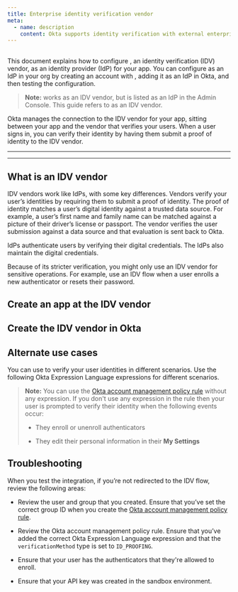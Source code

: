 ```yaml
---
title: Enterprise identity verification vendor
meta:
  - name: description
    content: Okta supports identity verification with external enterprise identity verification vendors. Get an overview of the process and prerequisites, as well as the setup instructions.
---
```


## <StackSnippet snippet="idp" inline />

This document explains how to configure <StackSnippet snippet="idp" inline />, an identity verification (IDV) vendor, as an identity provider (IdP) for your app. You can configure <StackSnippet snippet="idp" inline /> as an IdP in your org by creating an account with <StackSnippet snippet="idp" inline />, adding it as an IdP in Okta, and then testing the configuration.

> **Note:** <StackSnippet snippet="idp" inline /> works as an IDV vendor, but is listed as an IdP in the Admin Console. This guide refers to <StackSnippet snippet="idp" inline /> as an IDV vendor.

Okta manages the connection to the IDV vendor for your app, sitting between your app and the vendor that verifies your users. When a user signs in, you can verify their identity by having them submit a proof of identity to the IDV vendor.

---

<StackSnippet snippet="learningoutcome" inline />

---

## What is an IDV vendor

IDV vendors work like IdPs, with some key differences. Vendors verify your user’s identities by requiring them to submit a proof of identity. The proof of identity matches a user’s digital identity against a trusted data source. For example, a user’s first name and family name can be matched against a picture of their driver’s license or passport. The vendor verifies the user submission against a data source and that evaluation is sent back to Okta.

IdPs authenticate users by verifying their digital credentials. The IdPs also maintain the digital credentials.

Because of its stricter verification, you might only use an IDV vendor for sensitive operations. For example, use an IDV flow when a user enrolls a new authenticator or resets their password.

## Create an app at the IDV vendor

<StackSnippet snippet="appatidp" />

## Create the IDV vendor in Okta

<StackSnippet snippet="appidpinokta" />

<StackSnippet snippet="afterappidpinokta" />

## Alternate use cases

You can use <StackSnippet snippet="idp" inline /> to verify your user identities in different scenarios. Use the following Okta Expression Language expressions for different scenarios.

> **Note:** You can use the [Okta account management policy rule](#create-an-okta-account-management-policy-rule) without any expression. If you don't use any expression in the rule then your user is prompted to verify their identity when the following events occur:
>
> * They enroll or unenroll authenticators
>
> * They edit their personal information in their **My Settings**

<StackSnippet snippet="alternateusecase" />

## Troubleshooting

When you test the integration, if you’re not redirected to the IDV flow, review the following areas:

* Review the user and group that you created. Ensure that you’ve set the correct group ID when you create the [Okta account management policy rule](#create-an-okta-account-management-policy-rule).

* Review the Okta account management policy rule. Ensure that you’ve added the correct Okta Expression Language expression and that the `verificationMethod` type is set to `ID_PROOFING`.

* Ensure that your user has the authenticators that they're allowed to enroll.

* Ensure that your API key was created in the sandbox environment.
